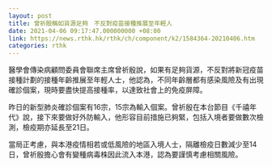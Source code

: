 ```yaml
---
layout: post
title: 曾祈殷稱如貨源足夠　不反對疫苗接種推展至年輕人
date: 2021-04-06 09:17:47.000000000 +08:00
link: https://news.rthk.hk/rthk/ch/component/k2/1584364-20210406.htm
categories: rthk
---
```


醫學會傳染病顧問委員會聯席主席曾祈殷說，如果有足夠貨源，不反對將新冠疫苗接種計劃的接種年齡推展至年輕人士，他認為，不同年齡層都有感染風險及有出現確診個案，現時要盡快提高接種率，以達致社會上的免疫屏障。

昨日的新型肺炎確診個案有16宗，15宗為輸入個案。曾祈殷在本台節目《千禧年代》說，接下來要做好外防輸入，他形容目前措施已夠緊，包括入境者要做數次檢測，檢疫期亦延長至21日。

當局正考慮，與本港疫情相若或低風險的地區入境人士，隔離檢疫日數減少至14日，曾祈殷擔心會有變種病毒株因此流入本港，認為要謹慎考慮相關風險。
